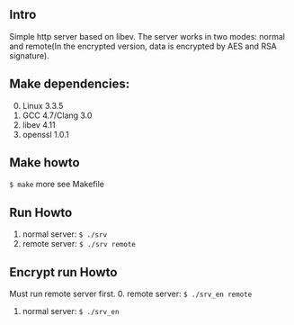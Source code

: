 ## Intro
  Simple http server based on libev. The server works in two modes:
  normal and remote(In the encrypted version, data is encrypted by AES 
  and RSA signature).

## Make dependencies:
  0. Linux 3.3.5
  1. GCC 4.7/Clang 3.0
  2. libev 4.11
  3. openssl 1.0.1

## Make howto
  `$ make`
  more see Makefile


## Run Howto
  1. normal server: `$ ./srv`
  2. remote server: `$ ./srv remote`


## Encrypt run Howto
  Must run remote server first.
  0. remote server: `$ ./srv_en remote`
  1. normal server: `$ ./srv_en`
